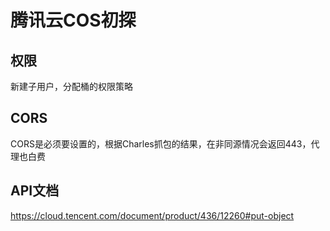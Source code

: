 # 腾讯云COS初探

## 权限

新建子用户，分配桶的权限策略

## CORS

CORS是必须要设置的，根据Charles抓包的结果，在非同源情况会返回443，代理也白费

## API文档

https://cloud.tencent.com/document/product/436/12260#put-object